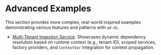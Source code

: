# Advanced Examples

This section provides more complex, real-world inspired examples demonstrating various features and patterns with `wd-di`.

- [Multi-Tenant Ingestion Service](./multi-tenant-ingestion.md): Showcases dynamic dependency resolution based on runtime context (e.g., tenant ID), scoped services, factory providers, and `ContextVar` integration for context propagation. 
